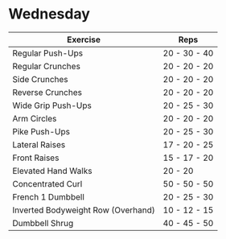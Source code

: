 # Wednesday

| Exercise            					| Reps          |
|---------------------------------------------------------------|-------------------|
| Regular Push-Ups    				| 20 - 30 - 40 |
| Regular Crunches  			        	| 20 - 20 - 20 |
| Side Crunches       				   	| 20 - 20 - 20 |
| Reverse Crunches 					| 20 - 20 - 20 |
| Wide Grip Push-Ups 				| 20 - 25 - 30 |
| Arm Circles	 					| 20 - 20 - 20 |
| Pike Push-Ups 					| 20 - 25 - 30 |
| Lateral Raises 					| 17 - 20 - 25 |
| Front Raises 						| 15 - 17 - 20 |
| Elevated Hand Walks 				| 20 - 20        |
| Concentrated Curl 					| 50 - 50 - 50 |
| French 1 Dumbbell	 				| 20 - 25 - 30 |
| Inverted Bodyweight Row (Overhand)	| 10 - 12 - 15 |
| Dumbbell Shrug					| 40 - 45 - 50 |
